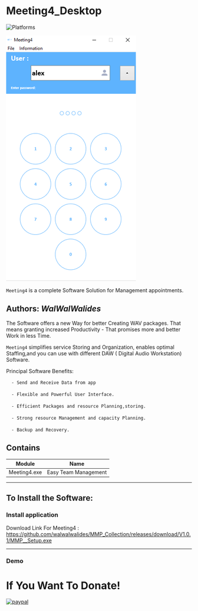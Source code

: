# Meeting4_Desktop
![Platforms](https://img.shields.io/badge/Supported%20platforms-Win32%20and%20Win64-red.svg)

![](View/Img/MainView.png)

`Meeting4` is a complete Software Solution for Management appointments.


**Authors:**  *WalWalWalides*
------

The Software offers a new Way for better Creating WAV packages. That means granting increased Productivity - That promises more and better Work in less Time.

`Meeting4` simplifies service Storing and Organization, enables optimal Staffing,and you can use with different DAW ( Digital Audio Workstation) Software.




Principal Software Benefits:

      - Send and Receive Data from app

      - Flexible and Powerful User Interface.

      - Efficient Packages and resource Planning,storing.

      - Strong resource Management and capacity Planning.
      
      - Backup and Recovery.


    
    


## Contains

| Module | Name | 
| --- | --- |
|Meeting4.exe|Easy Team Management |


------

## To Install the Software:

### Install application 


Download Link For Meeting4 : https://github.com/walwalwalides/MMP_Collection/releases/download/V1.0.1/MMP__Setup.exe

------

### Demo


# If You Want To Donate!

[![paypal](https://www.paypalobjects.com/en_US/i/btn/btn_donateCC_LG.gif)](https://www.paypal.com/cgi-bin/webscr?cmd=_s-xclick&hosted_button_id=Y79F36A9BGLHS&source=url)


